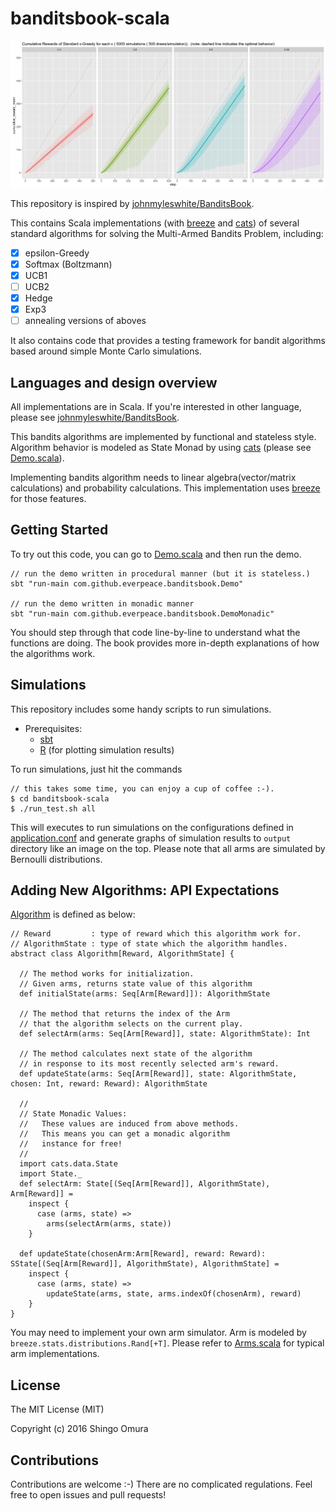 # banditsbook-scala
![sample_plot](.sample_plot.png)

This repository is inspired by [johnmyleswhite/BanditsBook][johnmyleswhite/BanditsBook].

This contains Scala implementations (with [breeze][breeze] and [cats][cats]) of several standard algorithms for solving the Multi-Armed Bandits Problem, including:

* [x] epsilon-Greedy
* [x] Softmax (Boltzmann)
* [x] UCB1
* [ ] UCB2
* [x] Hedge
* [x] Exp3
* [ ] annealing versions of aboves

It also contains code that provides a testing framework for bandit algorithms based around simple Monte Carlo simulations.

## Languages and design overview
All implementations are in Scala.  If you're interested in other language, please see [johnmyleswhite/BanditsBook].

This bandits algorithms are implemented by functional and stateless style.  Algorithm behavior is modeled as State Monad by using [cats][cats] (please see [Demo.scala][Demo.scala]).

Implementing bandits algorithm needs to linear algebra(vector/matrix calculations) and probability calculations.  This implementation uses [breeze][breeze] for those features.

## Getting Started
To try out this code, you can go to [Demo.scala][Demo.scala] and then run the demo.

```
// run the demo written in procedural manner (but it is stateless.)
sbt "run-main com.github.everpeace.banditsbook.Demo"

// run the demo written in monadic manner
sbt "run-main com.github.everpeace.banditsbook.DemoMonadic"
```

You should step through that code line-by-line to understand what the functions are doing. The book provides more in-depth explanations of how the algorithms work.

## Simulations
This repository includes some handy scripts to run simulations.

* Prerequisites:
  * [sbt](http://www.scala-sbt.org/)
  * [R](https://www.r-project.org)  (for plotting simulation results)

To run simulations, just hit the commands

```
// this takes some time, you can enjoy a cup of coffee :-).
$ cd banditsbook-scala
$ ./run_test.sh all
```

This will executes to run simulations on the configurations defined in [application.conf](src/main/resources/application.conf) and generate graphs of simulation results to `output` directory like an image on the top.  Please note that all arms are simulated by Bernoulli distributions.

## Adding New Algorithms: API Expectations
[Algorithm][Algorithm.scala] is defined as below:

```
// Reward         : type of reward which this algorithm work for.
// AlgorithmState : type of state which the algorithm handles.
abstract class Algorithm[Reward, AlgorithmState] {

  // The method works for initialization.
  // Given arms, returns state value of this algorithm
  def initialState(arms: Seq[Arm[Reward]]): AlgorithmState

  // The method that returns the index of the Arm
  // that the algorithm selects on the current play.
  def selectArm(arms: Seq[Arm[Reward]], state: AlgorithmState): Int

  // The method calculates next state of the algorithm
  // in response to its most recently selected arm's reward.
  def updateState(arms: Seq[Arm[Reward]], state: AlgorithmState, chosen: Int, reward: Reward): AlgorithmState

  //
  // State Monadic Values:
  //   These values are induced from above methods.
  //   This means you can get a monadic algorithm
  //   instance for free!
  //
  import cats.data.State
  import State._
  def selectArm: State[(Seq[Arm[Reward]], AlgorithmState), Arm[Reward]] =
    inspect {
      case (arms, state) =>
        arms(selectArm(arms, state))
    }

  def updateState(chosenArm:Arm[Reward], reward: Reward): SState[(Seq[Arm[Reward]], AlgorithmState), AlgorithmState] =
    inspect {
      case (arms, state) =>
        updateState(arms, state, arms.indexOf(chosenArm), reward)
    }
}
```

You may need to implement your own arm simulator.  Arm is modeled by `breeze.stats.distributions.Rand[+T]`.  Please refer to [Arms.scala][Arms.scala] for typical arm implementations.

## License
The MIT License (MIT)

Copyright (c) 2016 Shingo Omura

## Contributions
Contributions are welcome :-)  There are no complicated regulations. Feel free to open issues and pull requests!

[johnmyleswhite/BanditsBook]: https://github.com/johnmyleswhite/BanditsBook
[breeze]: https://github.com/scalanlp/breeze
[cats]: https://github.com/typelevel/cats
[Demo.scala]: src/main/scala/com/github/everpeace/banditsbook/Demo.scala
[Algorithm.scala]: src/main/scala/com/github/everpeace/banditsbook/algorithm/Algorithm.scala
[Arms.scala]: /src/main/scala/com/github/everpeace/banditsbook/arm/Arms.scala
